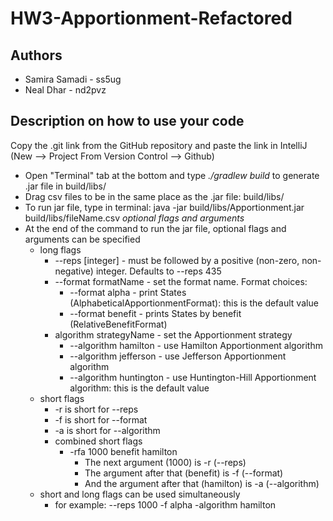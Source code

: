 # HW3-Apportionment-Refactored

## Authors

* Samira Samadi - ss5ug
* Neal Dhar - nd2pvz

## Description on how to use your code
Copy the .git link from the GitHub repository and paste the link in IntelliJ (New --> Project From Version Control --> Github)
* Open "Terminal" tab at the bottom and type *./gradlew build* to generate .jar file in build/libs/
* Drag csv files to be in the same place as the .jar file: build/libs/
* To run jar file, type in terminal: java -jar build/libs/Apportionment.jar build/libs/fileName.csv *optional flags and arguments*
* At the end of the command to run the jar file, optional flags and arguments can be specified 
  * long flags
    * --reps [integer] - must be followed by a positive (non-zero, non-negative) integer. Defaults to --reps 435 
    * --format formatName - set the format name. Format choices:
      * --format alpha - print States (AlphabeticalApportionmentFormat): this is the default value 
      * --format benefit - prints States by benefit (RelativeBenefitFormat)
    * algorithm strategyName - set the Apportionment strategy 
      * --algorithm hamilton - use Hamilton Apportionment algorithm 
      * --algorithm jefferson  - use Jefferson Apportionment algorithm 
      * --algorithm huntington - use Huntington-Hill Apportionment algorithm: this is the default value
  * short flags
    * -r is short for --reps
    * -f is short for --format 
    * -a is short for --algorithm
    * combined short flags
      * -rfa 1000 benefit hamilton
        * The next argument (1000) is -r (--reps)
        * The argument after that (benefit)  is -f (--format)
        * And the argument after that (hamilton) is -a (--algorithm)
  * short and long flags can be used simultaneously
    * for example: --reps 1000 -f alpha -algorithm hamilton

